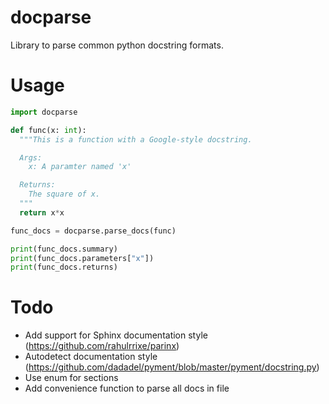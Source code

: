 # docparse

Library to parse common python docstring formats.

# Usage

```python
import docparse

def func(x: int):
  """This is a function with a Google-style docstring.

  Args:
    x: A paramter named 'x'

  Returns:
    The square of x.
  """
  return x*x

func_docs = docparse.parse_docs(func)

print(func_docs.summary)
print(func_docs.parameters["x"])
print(func_docs.returns)
```

# Todo

* Add support for Sphinx documentation style (https://github.com/rahulrrixe/parinx)
* Autodetect documentation style (https://github.com/dadadel/pyment/blob/master/pyment/docstring.py)
* Use enum for sections
* Add convenience function to parse all docs in file
